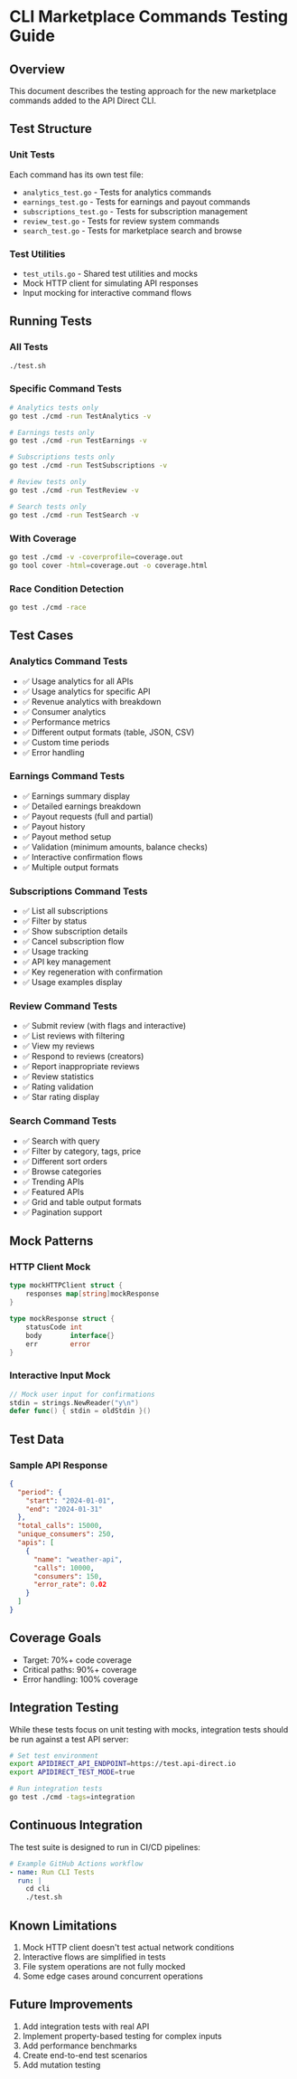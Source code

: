 # CLI Marketplace Commands Testing Guide

## Overview

This document describes the testing approach for the new marketplace commands added to the API Direct CLI.

## Test Structure

### Unit Tests
Each command has its own test file:
- `analytics_test.go` - Tests for analytics commands
- `earnings_test.go` - Tests for earnings and payout commands  
- `subscriptions_test.go` - Tests for subscription management
- `review_test.go` - Tests for review system commands
- `search_test.go` - Tests for marketplace search and browse

### Test Utilities
- `test_utils.go` - Shared test utilities and mocks
- Mock HTTP client for simulating API responses
- Input mocking for interactive command flows

## Running Tests

### All Tests
```bash
./test.sh
```

### Specific Command Tests
```bash
# Analytics tests only
go test ./cmd -run TestAnalytics -v

# Earnings tests only  
go test ./cmd -run TestEarnings -v

# Subscriptions tests only
go test ./cmd -run TestSubscriptions -v

# Review tests only
go test ./cmd -run TestReview -v

# Search tests only
go test ./cmd -run TestSearch -v
```

### With Coverage
```bash
go test ./cmd -v -coverprofile=coverage.out
go tool cover -html=coverage.out -o coverage.html
```

### Race Condition Detection
```bash
go test ./cmd -race
```

## Test Cases

### Analytics Command Tests
- ✅ Usage analytics for all APIs
- ✅ Usage analytics for specific API
- ✅ Revenue analytics with breakdown
- ✅ Consumer analytics
- ✅ Performance metrics
- ✅ Different output formats (table, JSON, CSV)
- ✅ Custom time periods
- ✅ Error handling

### Earnings Command Tests
- ✅ Earnings summary display
- ✅ Detailed earnings breakdown
- ✅ Payout requests (full and partial)
- ✅ Payout history
- ✅ Payout method setup
- ✅ Validation (minimum amounts, balance checks)
- ✅ Interactive confirmation flows
- ✅ Multiple output formats

### Subscriptions Command Tests
- ✅ List all subscriptions
- ✅ Filter by status
- ✅ Show subscription details
- ✅ Cancel subscription flow
- ✅ Usage tracking
- ✅ API key management
- ✅ Key regeneration with confirmation
- ✅ Usage examples display

### Review Command Tests
- ✅ Submit review (with flags and interactive)
- ✅ List reviews with filtering
- ✅ View my reviews
- ✅ Respond to reviews (creators)
- ✅ Report inappropriate reviews
- ✅ Review statistics
- ✅ Rating validation
- ✅ Star rating display

### Search Command Tests
- ✅ Search with query
- ✅ Filter by category, tags, price
- ✅ Different sort orders
- ✅ Browse categories
- ✅ Trending APIs
- ✅ Featured APIs
- ✅ Grid and table output formats
- ✅ Pagination support

## Mock Patterns

### HTTP Client Mock
```go
type mockHTTPClient struct {
    responses map[string]mockResponse
}

type mockResponse struct {
    statusCode int
    body       interface{}
    err        error
}
```

### Interactive Input Mock
```go
// Mock user input for confirmations
stdin = strings.NewReader("y\n")
defer func() { stdin = oldStdin }()
```

## Test Data

### Sample API Response
```json
{
  "period": {
    "start": "2024-01-01",
    "end": "2024-01-31"
  },
  "total_calls": 15000,
  "unique_consumers": 250,
  "apis": [
    {
      "name": "weather-api",
      "calls": 10000,
      "consumers": 150,
      "error_rate": 0.02
    }
  ]
}
```

## Coverage Goals

- Target: 70%+ code coverage
- Critical paths: 90%+ coverage
- Error handling: 100% coverage

## Integration Testing

While these tests focus on unit testing with mocks, integration tests should be run against a test API server:

```bash
# Set test environment
export APIDIRECT_API_ENDPOINT=https://test.api-direct.io
export APIDIRECT_TEST_MODE=true

# Run integration tests
go test ./cmd -tags=integration
```

## Continuous Integration

The test suite is designed to run in CI/CD pipelines:

```yaml
# Example GitHub Actions workflow
- name: Run CLI Tests
  run: |
    cd cli
    ./test.sh
```

## Known Limitations

1. Mock HTTP client doesn't test actual network conditions
2. Interactive flows are simplified in tests
3. File system operations are not fully mocked
4. Some edge cases around concurrent operations

## Future Improvements

1. Add integration tests with real API
2. Implement property-based testing for complex inputs
3. Add performance benchmarks
4. Create end-to-end test scenarios
5. Add mutation testing